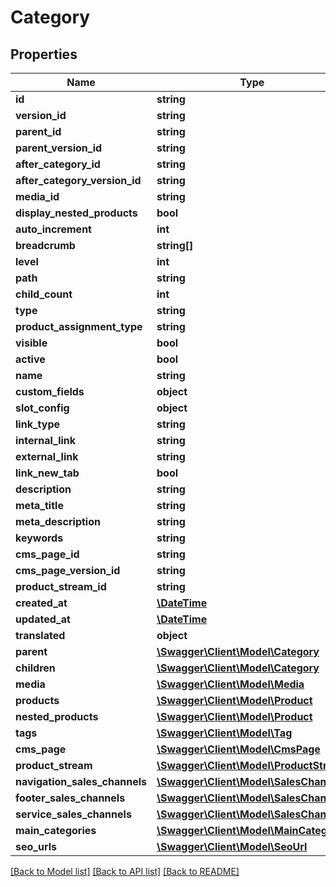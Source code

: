 # Category

## Properties
Name | Type | Description | Notes
------------ | ------------- | ------------- | -------------
**id** | **string** |  | [optional] 
**version_id** | **string** |  | [optional] 
**parent_id** | **string** |  | [optional] 
**parent_version_id** | **string** |  | [optional] 
**after_category_id** | **string** |  | [optional] 
**after_category_version_id** | **string** |  | [optional] 
**media_id** | **string** |  | [optional] 
**display_nested_products** | **bool** |  | 
**auto_increment** | **int** |  | [optional] 
**breadcrumb** | **string[]** |  | [optional] 
**level** | **int** |  | [optional] 
**path** | **string** |  | [optional] 
**child_count** | **int** |  | [optional] 
**type** | **string** |  | 
**product_assignment_type** | **string** |  | 
**visible** | **bool** |  | [optional] 
**active** | **bool** |  | [optional] 
**name** | **string** |  | 
**custom_fields** | **object** |  | [optional] 
**slot_config** | **object** |  | [optional] 
**link_type** | **string** |  | [optional] 
**internal_link** | **string** |  | [optional] 
**external_link** | **string** |  | [optional] 
**link_new_tab** | **bool** |  | [optional] 
**description** | **string** |  | [optional] 
**meta_title** | **string** |  | [optional] 
**meta_description** | **string** |  | [optional] 
**keywords** | **string** |  | [optional] 
**cms_page_id** | **string** |  | [optional] 
**cms_page_version_id** | **string** |  | [optional] 
**product_stream_id** | **string** |  | [optional] 
**created_at** | [**\DateTime**](\DateTime.md) |  | 
**updated_at** | [**\DateTime**](\DateTime.md) |  | [optional] 
**translated** | **object** |  | [optional] 
**parent** | [**\Swagger\Client\Model\Category**](Category.md) |  | [optional] 
**children** | [**\Swagger\Client\Model\Category**](Category.md) |  | [optional] 
**media** | [**\Swagger\Client\Model\Media**](Media.md) |  | [optional] 
**products** | [**\Swagger\Client\Model\Product**](Product.md) |  | [optional] 
**nested_products** | [**\Swagger\Client\Model\Product**](Product.md) |  | [optional] 
**tags** | [**\Swagger\Client\Model\Tag**](Tag.md) |  | [optional] 
**cms_page** | [**\Swagger\Client\Model\CmsPage**](CmsPage.md) |  | [optional] 
**product_stream** | [**\Swagger\Client\Model\ProductStream**](ProductStream.md) |  | [optional] 
**navigation_sales_channels** | [**\Swagger\Client\Model\SalesChannel**](SalesChannel.md) |  | [optional] 
**footer_sales_channels** | [**\Swagger\Client\Model\SalesChannel**](SalesChannel.md) |  | [optional] 
**service_sales_channels** | [**\Swagger\Client\Model\SalesChannel**](SalesChannel.md) |  | [optional] 
**main_categories** | [**\Swagger\Client\Model\MainCategory**](MainCategory.md) |  | [optional] 
**seo_urls** | [**\Swagger\Client\Model\SeoUrl**](SeoUrl.md) |  | [optional] 

[[Back to Model list]](../../README.md#documentation-for-models) [[Back to API list]](../../README.md#documentation-for-api-endpoints) [[Back to README]](../../README.md)

